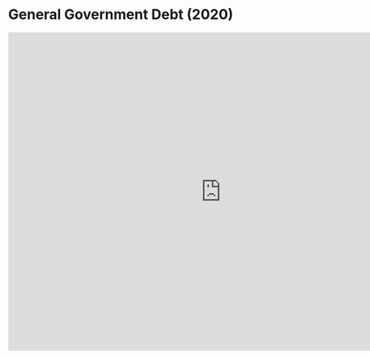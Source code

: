 # General Government Debt (2020)
<iframe src="https://data.oecd.org/chart/6O8q" width="860" height="645" style="border: 0" mozallowfullscreen="true" webkitallowfullscreen="true" allowfullscreen="true"><a href="https://data.oecd.org/chart/6O8q" target="_blank">OECD Chart: General government debt, Total, % of GDP, Annual, 2020</a></iframe>
